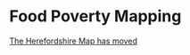 # Food Poverty Mapping
[The Herefordshire Map has moved](https://data-orchard.github.io/pages/hfds-food-poverty/index_2.html#10/52.0915/-2.7008)
